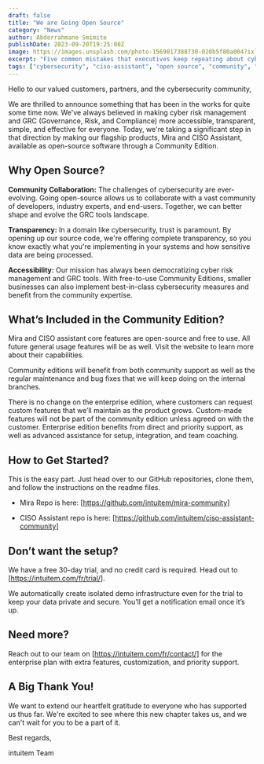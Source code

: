 ```yaml
---
draft: false
title: "We are Going Open Source"
category: "News"
author: Abderrahmane Smimite
publishDate: 2023-09-20T19:25:00Z
image: https://images.unsplash.com/photo-1569017388730-020b5f80a004?ixlib=rb-4.0.3&ixid=M3wxMjA3fDB8MHxwaG90by1wYWdlfHx8fGVufDB8fHx8fA%3D%3D&auto=format&fit=crop&w=430&q=80
excerpt: "Five common mistakes that executives keep repeating about cyber security and some actionable insights on how to deal with them"
tags: ["cybersecurity", "ciso-assistant", "open source", "community", "GRC"]
---
```


Hello to our valued customers, partners, and the cybersecurity community,

We are thrilled to announce something that has been in the works for quite some time now. We've always believed in making cyber risk management and GRC (Governance, Risk, and Compliance) more accessible, transparent, simple, and effective for everyone. Today, we're taking a significant step in that direction by making our flagship products, Mira and CISO Assistant, available as open-source software through a Community Edition.

## Why Open Source?

**Community Collaboration:** The challenges of cybersecurity are ever-evolving. Going open-source allows us to collaborate with a vast community of developers, industry experts, and end-users. Together, we can better shape and evolve the GRC tools landscape.

**Transparency:** In a domain like cybersecurity, trust is paramount. By opening up our source code, we're offering complete transparency, so you know exactly what you're implementing in your systems and how sensitive data are being processed.

**Accessibility:** Our mission has always been democratizing cyber risk management and GRC tools. With free-to-use Community Editions, smaller businesses can also implement best-in-class cybersecurity measures and benefit from the community expertise.

## What’s Included in the Community Edition?

Mira and CISO assistant core features are open-source and free to use. All future general usage features will be as well. Visit the website to learn more about their capabilities.

Community editions will benefit from both community support as well as the regular maintenance and bug fixes that we will keep doing on the internal branches.

There is no change on the enterprise edition, where customers can request custom features that we’ll maintain as the product grows. Custom-made features will not be part of the community edition unless agreed on with the customer. Enterprise edition benefits from direct and priority support, as well as advanced assistance for setup, integration, and team coaching.


## How to Get Started?

This is the easy part. Just head over to our GitHub repositories, clone them, and follow the instructions on the readme files.

- Mira Repo is here: [https://github.com/intuitem/mira-community]

- CISO Assistant repo is here: [https://github.com/intuitem/ciso-assistant-community]

## Don’t want the setup?

We have a free 30-day trial, and no credit card is required. Head out to [https://intuitem.com/fr/trial/].

We automatically create isolated demo infrastructure even for the trial to keep your data private and secure. You’ll get a notification email once it’s up.

## Need more?

Reach out to our team on [https://intuitem.com/fr/contact/] for the enterprise plan with extra features, customization, and priority support.


## A Big Thank You!

We want to extend our heartfelt gratitude to everyone who has supported us thus far. We're excited to see where this new chapter takes us, and we can't wait for you to be a part of it.

Best regards,

intuitem Team

